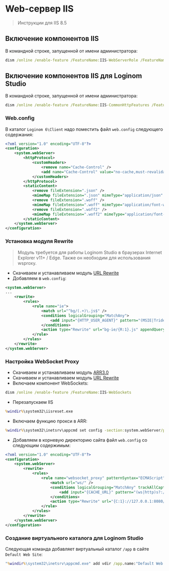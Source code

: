 # Web-сервер IIS

> Инструкции для IIS 8.5

## Включение компонентов IIS

В командной строке, запущенной от имени администратора:

```cmd
dism /online /enable-feature /FeatureName:IIS-WebServerRole /FeatureName:IIS-WebServer /FeatureName:IIS-WebServerManagementTools /FeatureName:IIS-ManagementScriptingTools
```

## Включение компонентов IIS для Loginom Studio

В командной строке, запущенной от имени администратора:

```cmd
dism /online /enable-feature /FeatureName:IIS-CommonHttpFeatures /FeatureName:IIS-StaticContent /FeatureName:IIS-DefaultDocument /FeatureName:IIS-Performance /FeatureName:IIS-HttpCompressionStatic
```

### Web.config

В каталог `Loginom 6\Client` надо поместить файл `web.config` следующего содержания:

```xml
<?xml version="1.0" encoding="UTF-8"?>
<configuration>
    <system.webServer>
        <httpProtocol>
            <customHeaders>
                <remove name="Cache-Control" />
                <add name="Cache-Control" value="no-cache,must-revalidate" />
            </customHeaders>
        </httpProtocol>
        <staticContent>
            <remove fileExtension=".json" />
            <mimeMap fileExtension=".json" mimeType="application/json" />
            <remove fileExtension=".woff" />
            <mimeMap fileExtension=".woff" mimeType="application/font-woff" />
            <remove fileExtension=".woff2" />
            <mimeMap fileExtension=".woff2" mimeType="application/font-woff2" />
        </staticContent>
    </system.webServer>
</configuration>
```

### Установка модуля Rewrite

> Модуль требуется для работы Loginom Studio в браузерах Internet Explorer v11+ / Edge. Также он необходим для использования wsproxy.

* Скачиваем и устанавливаем модуль [URL Rewrite](https://www.iis.net/downloads/microsoft/url-rewrite)
* Добавляем в `web.config`:

```xml
<system.webServer>
...
    <rewrite>
        <rules>
            <rule name="ie">
                <match url="^bg/(.+)\.js$" />
                <conditions logicalGrouping="MatchAny">
                    <add input="{HTTP_USER_AGENT}" pattern="(MSIE|Trident)" />
                </conditions>
                <action type="Rewrite" url="bg-ie/{R:1}.js" appendQueryString="false" />
            </rule>
        </rules>
    </rewrite>
</system.webServer>
```

### Настройка WebSocket Proxy

* Скачиваем и устанавливаем модуль [ARR3.0](https://www.iis.net/downloads/microsoft/application-request-routing#additionalDownloads)
* Скачиваем и устанавливаем модуль [URL Rewrite](https://www.iis.net/downloads/microsoft/url-rewrite)
* Включаем компонент WebSockets:

```cmd
dism /online /enable-feature /FeatureName:IIS-WebSockets
```

* Перезапускаем IIS

```cmd
%windir%\system32\iisreset.exe
```

* Включаем функцию прокси в ARR:

```cmd
%windir%\system32\inetsrv\appcmd set config -section:system.webServer/proxy /enabled:"True"
```

* Добавляем в корневую директорию сайта файл `web.config` со следующим содержимым:

```xml
<?xml version="1.0" encoding="UTF-8"?>
<configuration>
    <system.webServer>
        <rewrite>
            <rules>
                <rule name="websocket_proxy" patternSyntax="ECMAScript" stopProcessing="false">
                    <match url="ws/" />
                    <conditions logicalGrouping="MatchAny" trackAllCaptures="false">
                        <add input="{CACHE_URL}" pattern="(ws|http)s?://(.*)" />
                    </conditions>
                    <action type="Rewrite" url="{C:1}://127.0.0.1:8080/" appendQueryString="false" />
                </rule>
            </rules>
        </rewrite>
    </system.webServer>
</configuration>
```

### Создание виртуального каталога для Loginom Studio

Следующая команда добавляет виртуальный каталог `/app` в сайте `Default Web Site`:

```cmd
"%windir%\system32\inetsrv\appcmd.exe" add vdir /app.name:"Default Web Site/" / /path:/app /physicalPath:"%ProgramFiles%\BaseGroup\Loginom 6\Client"
```
